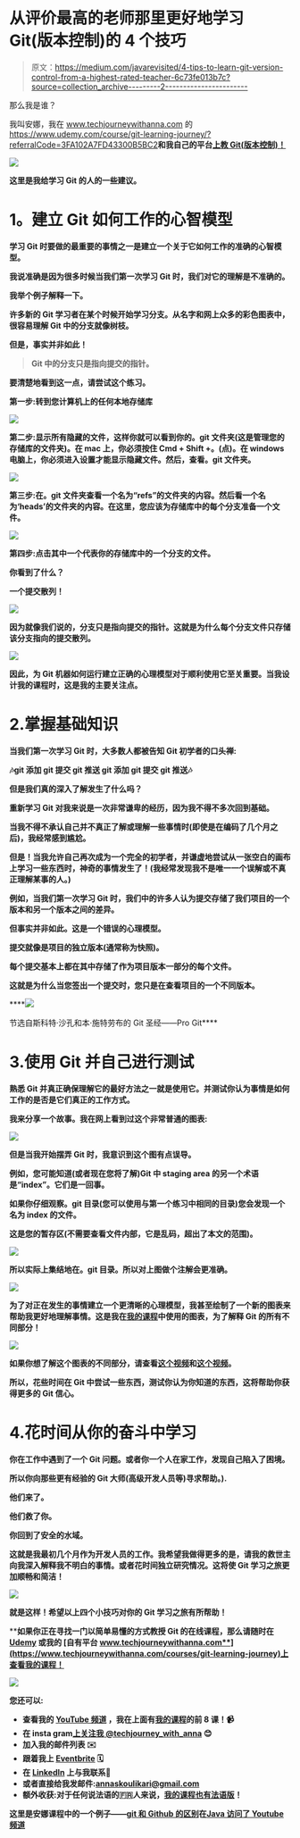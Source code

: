 # 从评价最高的老师那里更好地学习 Git(版本控制)的 4 个技巧

> 原文：<https://medium.com/javarevisited/4-tips-to-learn-git-version-control-from-a-highest-rated-teacher-6c73fe013b7c?source=collection_archive---------2----------------------->

那么我是谁？

我叫安娜，我在 www.techjourneywithanna.com 的<https://www.udemy.com/course/git-learning-journey/?referralCode=3FA102A7FD43300B5BC2>**和我自己的平台[**上教 Git(版本控制)！**](http://www.techjourneywithanna.com!)**

****[![](img/66e4d03d147dd4851defbaa0ae1b8a9b.png)](http://bit.ly/git-learning-journey)****

****这里是我给学习 Git 的人的一些建议。****

# ******1。建立 Git 如何工作的心智模型******

****学习 Git 时要做的最重要的事情之一是建立一个关于它如何工作的准确的心智模型。****

****我说准确是因为很多时候当我们第一次学习 Git 时，我们对它的理解是不准确的。****

****我举个例子解释一下。****

****许多新的 Git 学习者在某个时候开始学习分支。从名字和网上众多的彩色图表中，很容易理解 Git 中的分支就像树枝。****

****但是，事实并非如此！****

> ****Git 中的分支只是指向提交的指针。****

****要清楚地看到这一点，请尝试这个练习。****

******第一步:转到您计算机上的任何本地存储库******

****![](img/2c862c4cc26af610e674ca710d0d16db.png)****

****第二步:显示所有隐藏的文件，这样你就可以看到你的。git 文件夹(这是管理您的存储库的文件夹)。在 mac 上，你必须按住 Cmd + Shift +。(点)。在 windows 电脑上，你必须进入设置才能显示隐藏文件。然后，查看。git 文件夹。****

****![](img/30883c5863c5a6e38814bb6adb66a9d2.png)****

****第三步:在。git 文件夹查看一个名为“refs”的文件夹的内容。然后看一个名为‘heads’的文件夹的内容。在这里，您应该为存储库中的每个分支准备一个文件。****

****![](img/f3b174f32c1ac816ec8216ea12d6d531.png)****

******第四步:点击其中一个代表你的存储库中的一个分支的文件。******

****你看到了什么？****

****一个提交散列！****

****![](img/f40c0ad1277aeb6fb5b43cbc81d5487a.png)****

****因为就像我们说的，**分支只是指向提交的指针。这就是为什么每个分支文件只存储该分支指向的提交散列。******

****[![](img/752ca22aaf9cf765180c2dc4397503d8.png)](https://javarevisited.blogspot.com/2018/01/5-free-git-courses-for-programmers-to-learn-online.html)****

****因此，为 Git 机器如何运行建立正确的心理模型对于顺利使用它至关重要。当我设计我的课程时，这是我的主要关注点。****

# ****2.掌握基础知识****

****当我们第一次学习 Git 时，大多数人都被告知 Git 初学者的口头禅:****

****🎶git 添加 git 提交 git 推送 git 添加 git 提交 git 推送🎶****

****但是我们真的深入了解发生了什么吗？****

****重新学习 Git 对我来说是一次非常谦卑的经历，因为我不得不多次回到基础。****

****当我不得不承认自己并不真正了解或理解一些事情时(即使是在编码了几个月之后)，我经常感到尴尬。****

****但是！当我允许自己再次成为一个完全的初学者，并谦虚地尝试从一张空白的画布上学习一些东西时，神奇的事情发生了！(我经常发现我不是唯一一个误解或不真正理解某事的人。)****

****例如，当我们第一次学习 Git 时，我们中的许多人认为提交存储了我们项目的一个版本和另一个版本之间的差异。****

****但事实并非如此。这是一个错误的心理模型。****

****提交就像是项目的独立版本(通常称为快照)。****

****每个提交基本上都在其中存储了作为项目版本一部分的每个文件。****

****这就是为什么当您签出一个提交时，您只是在查看项目的一个不同版本。****

****[![](img/d0652635a5cfa4cf8ac2fd60b9988471.png)](https://medium.com/@javinpaul/top-10-free-courses-to-learn-git-and-github-best-of-lot-967aa314ea)

节选自斯科特·沙孔和本·施特劳布的 Git 圣经——Pro Git**** 

# ****3.使用 Git 并自己进行测试****

****熟悉 Git 并真正确保理解它的最好方法之一就是使用它。并测试你认为事情是如何工作的是否是它们真正的工作方式。****

****我来分享一个故事。我在网上看到过这个非常普通的图表:****

****[![](img/2233b96b0ccbfb67685336bbd66f0b85.png)](https://javarevisited.blogspot.com/2019/05/10-free-websites-to-learn-git-online.html)****

****但是当我开始摆弄 Git 时，我意识到这个图有点误导。****

****例如，您可能知道(或者现在您将了解)Git 中 staging area 的另一个术语是“index”。它们是一回事。****

****如果你仔细观察。git 目录(您可以使用与第一个练习中相同的目录)您会发现一个名为 index 的文件。****

****这是您的暂存区(不需要查看文件内部，它是乱码，超出了本文的范围)。****

****[![](img/26c2de3e5791d737eaa5b86038b059ca.png)](https://www.java67.com/2019/04/top-5-courses-to-learn-git-and-github.html)****

****所以实际上集结地在。git 目录。所以对上图做个注解会更准确。****

****![](img/978f9382ef34984ad817e1225fcc3760.png)****

****为了对正在发生的事情建立一个更清晰的心理模型，我甚至绘制了一个新的图表来帮助我更好地理解事情。这是我在[我的课程](https://www.udemy.com/course/git-learning-journey/?referralCode=3FA102A7FD43300B5BC2)中使用的图表，为了解释 Git 的所有不同部分！****

****![](img/ef49a17b52e0fb21c44ba56c0b337f39.png)****

****如果你想了解这个图表的不同部分，请查看[这个视频](https://www.youtube.com/watch?v=8Reyz6JKtJs)和[这个视频](https://www.youtube.com/watch?v=UYtUFKn1hXw)。****

****所以，花些时间在 Git 中尝试一些东西，测试你认为你知道的东西，这将帮助你获得更多的 Git 信心。****

# ****4.花时间从你的奋斗中学习****

****你在工作中遇到了一个 Git 问题。或者你一个人在家工作，发现自己陷入了困境。****

****所以你向那些更有经验的 Git 大师(高级开发人员等)寻求帮助。).****

****他们来了。****

****他们救了你。****

****你回到了安全的水域。****

****这就是我最初几个月作为开发人员的工作。我希望我做得更多的是，请我的救世主向我深入解释我不明白的事情。或者花时间独立研究情况。这将使 Git 学习之旅更加顺畅和简洁！****

****[![](img/91d4b8be7781d2c8cc489856b6a00956.png)](http://bit.ly/git-learning-journey)****

****就是这样！希望以上四个小技巧对你的 Git 学习之旅有所帮助！****

****如果你正在寻找一门以简单易懂的方式教授 Git 的**在线课程**，那么请随时在 [**Udemy**](https://www.udemy.com/course/git-learning-journey/?referralCode=3FA102A7FD43300B5BC2) 或我的 [**自有平台 www.techjourneywithanna.com**](https://www.techjourneywithanna.com/courses/git-learning-journey)上查看我的课程！****

****[![](img/3fab0469ff5f8ed2a2e85f27a15cf6f1.png)](http://bit.ly/git-learning-journey)****

****您还可以:****

*   ****查看我的 [**YouTube 频道**](https://www.youtube.com/channel/UCa6kP6qEgN6VL1lraEiybmw) ，我在上面有[我的课程](https://www.udemy.com/course/git-learning-journey/?referralCode=3FA102A7FD43300B5BC2)的前 8 课！📹****
*   ****在 insta gram[**上关注我** @techjourney_with_anna](https://www.instagram.com/techjourney_with_anna/?hl=en) 😊****
*   ****加入我的**邮件列表** ✉️****
*   ****跟着我上 [**Eventbrite**](https://www.eventbrite.co.uk/o/tech-journey-with-anna-30644673564) 🗓****
*   ****在 [**LinkedIn**](https://www.linkedin.com/in/annaskoulikari/) 上与我联系💼****
*   ****或者直接给我发邮件:**annaskoulikari@gmail.com******
*   ****额外收获:对于任何说法语的🇫🇷人来说，[我的课程也有法语版](https://www.udemy.com/course/apprentissage-de-git/?referralCode=F9939C7F0EE0952189E4)**！******

******这里是安娜课程中的一个例子——[git 和 Github 的区别](https://www.youtube.com/watch?v=p1elfqWXCrc)在[Java 访问了 Youtube 频道](https://www.youtube.com/channel/UC-SMdnyK2MBhLzw8zJXIWmQ)******